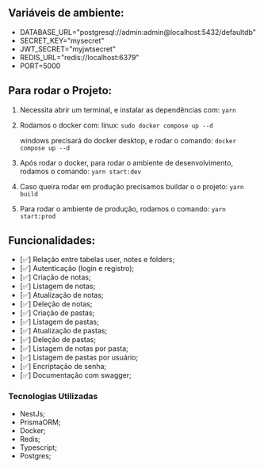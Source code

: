 ## Variáveis de ambiente:

- DATABASE_URL="postgresql://admin:admin@localhost:5432/defaultdb"
- SECRET_KEY="mysecret"
- JWT_SECRET="myjwtsecret"
- REDIS_URL="redis://localhost:6379"
- PORT=5000

## Para rodar o Projeto:

1. Necessita abrir um terminal, e instalar as dependências com:
   `yarn`

2. Rodamos o docker com:
   linux:
   `sudo docker compose up --d`

   windows precisará do docker desktop, e rodar o comando:
   `docker compose up --d`

3. Após rodar o docker, para rodar o ambiente de desenvolvimento, rodamos o comando:
   `yarn start:dev`

4. Caso queira rodar em produção precisamos buildar o o projeto:
   `yarn build`

5. Para rodar o ambiente de produção, rodamos o comando:
   `yarn start:prod`

## Funcionalidades:

- [✅] Relação entre tabelas user, notes e folders;
- [✅] Autenticação (login e registro);
- [✅] Criação de notas;
- [✅] Listagem de notas;
- [✅] Atualização de notas;
- [✅] Deleção de notas;
- [✅] Criação de pastas;
- [✅] Listagem de pastas;
- [✅] Atualização de pastas;
- [✅] Deleção de pastas;
- [✅] Listagem de notas por pasta;
- [✅] Listagem de pastas por usuário;
- [✅] Encriptação de senha;
- [✅] Documentação com swagger;

### Tecnologias Utilizadas

- NestJs;
- PrismaORM;
- Docker;
- Redis;
- Typescript;
- Postgres;
